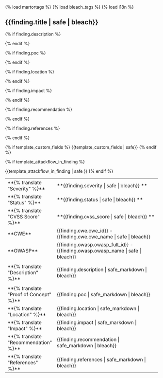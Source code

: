{% load martortags %}
{% load bleach_tags %}
{% load i18n %}
## {{finding.title | safe | bleach}}

<table class="table table-bordered">

<tbody>

<tr>
    <td style="width: 15%">**{% translate "Severity" %}**</td>
    <td>**<span style="color:#{{color_text_severity}}">{{finding.severity | safe | bleach}} </span>**</td>
</tr>

<tr>
    <td style="width: 15%">**{% translate "Status" %}**</td>
    <td>**<span style="color:#{{color_text_severity}}">{{finding.status | safe | bleach}} </span>**</td>
    </tr>

<tr>
    <td style="width: 15%">**{% translate "CVSS Score" %}**</td>
    <td>**<span style="color:#{{color_text_severity}}">{{finding.cvss_score | safe | bleach}} </span>**</td>
</tr>

<tr>
    <td style="width: 15%">**CWE**</td>
    <td>{{finding.cwe.cwe_id}} - {{finding.cwe.cwe_name | safe | bleach}}</td>
</tr>

<tr>
    <td style="width: 15%">**OWASP**</td>
    <td>{{finding.owasp.owasp_full_id}} - {{finding.owasp.owasp_name | safe | bleach}}</td>
</tr>

{% if finding.description %}
<tr>
<td style="width: 15%">**{% translate "Description" %}**</td>
<td>

{{finding.description | safe_markdown | bleach}}

</td>
</tr>
{% endif %}

{% if finding.poc %}
<tr>
<td style="width: 15%">**{% translate "Proof of Concept" %}**</td>
<td>

{{finding.poc | safe_markdown | bleach}}

</td>
</tr>
{% endif %}

{% if finding.location %}
<tr>
<td style="width: 15%">**{% translate "Location" %}**</td>
<td>{{finding.location | safe_markdown | bleach}}</td>
</tr>
{% endif %}

{% if finding.impact %}
<tr>
<td style="width: 15%">**{% translate "Impact" %}**</td>
<td>{{finding.impact | safe_markdown | bleach}}</td>
</tr>
{% endif %}

{% if finding.recommendation %}
<tr>
<td style="width: 15%">**{% translate "Recommendation" %}**</td>
<td>{{finding.recommendation | safe_markdown | bleach}}</td>
</tr>
{% endif %}

{% if finding.references %}
<tr>
<td style="width: 15%">**{% translate "References" %}**</td>
<td>{{finding.references | safe_markdown | bleach}}</td>
</tr>
{% endif %}

{% if template_custom_fields %}
{{template_custom_fields | safe}}
{% endif %}

{% if template_attackflow_in_finding %}
<tr>
{{template_attackflow_in_finding | safe }}
</tr>
{% endif %}

</tbody> </table>